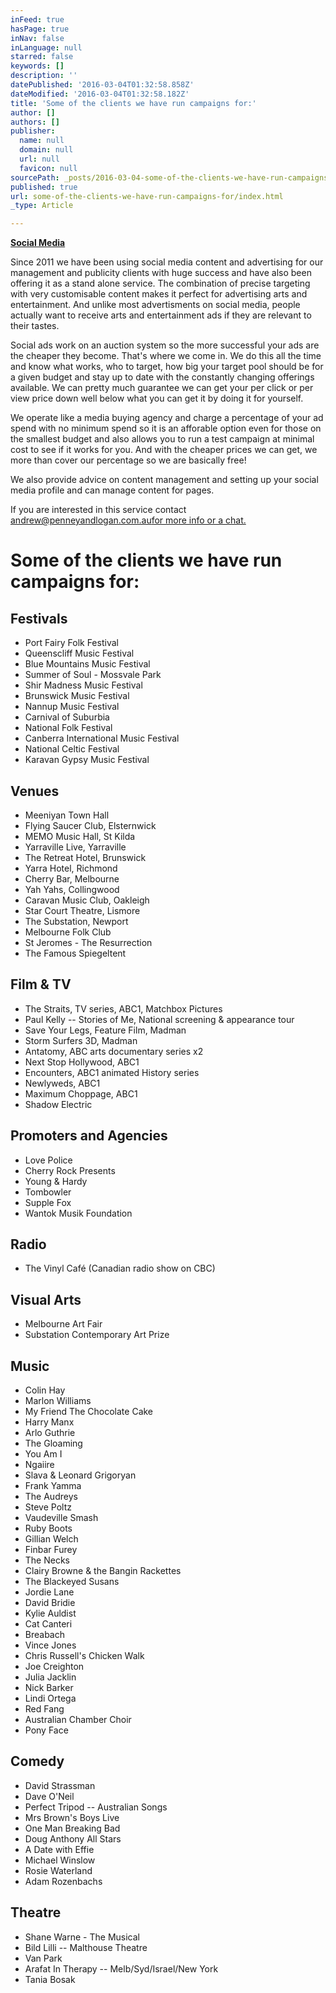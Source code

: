 ```yaml
---
inFeed: true
hasPage: true
inNav: false
inLanguage: null
starred: false
keywords: []
description: ''
datePublished: '2016-03-04T01:32:58.858Z'
dateModified: '2016-03-04T01:32:58.182Z'
title: 'Some of the clients we have run campaigns for:'
author: []
authors: []
publisher:
  name: null
  domain: null
  url: null
  favicon: null
sourcePath: _posts/2016-03-04-some-of-the-clients-we-have-run-campaigns-for.md
published: true
url: some-of-the-clients-we-have-run-campaigns-for/index.html
_type: Article

---
```

[**Social Media**][0]

​​​Since 2011 we have been using social media content and advertising for our management and publicity clients with huge success and have also been offering it as a stand alone service. The combination of precise targeting with very customisable content makes it perfect for advertising arts and entertainment. And unlike most advertisments on social media, people actually want to receive arts and entertainment ads if they are relevant to their tastes.

Social ads work on an auction system so the more successful your ads are the cheaper they become.​ That's where we come in. We do this all the time and know what works, who to target, how big your target pool should be for a given budget and stay up to date with the constantly changing offerings available. We can pretty much guarantee we can get your per click or per view price down well below what you can get it by doing it for yourself.

We operate like a media buying agency and charge a percentage of your ad spend with no minimum spend so it is an afforable option even for those on the smallest budget and also allows you to run a test campaign at minimal cost to see if it works for you. And with the cheaper prices we can get, we more than cover our percentage so we are basically free!

We also provide advice on content management and setting up your social media profile and can manage content for pages.

If you are interested in this service contact andrew@penneyandlogan.com.au​ [for more info or a chat.][0]

[][1]

# **Some of the clients we have run campaigns for:**

## Festivals

* Port Fairy Folk Festival
* Queenscliff Music Festival
* Blue Mountains Music Festival
* Summer of Soul - Mossvale Park
* Shir Madness Music Festival
* Brunswick Music Festival
* Nannup Music Festival
* Carnival of Suburbia
* National Folk Festival
* Canberra International Music Festival
* National Celtic Festival
* Karavan Gypsy Music Festival

## Venues

* Meeniyan Town Hall
* Flying Saucer Club, Elsternwick
* MEMO Music Hall, St Kilda
* Yarraville Live, Yarraville
* The Retreat Hotel, Brunswick
* Yarra Hotel, Richmond
* Cherry Bar, Melbourne
* Yah Yahs, Collingwood
* Caravan Music Club, Oakleigh​
* Star Court Theatre, Lismore
* The Substation, Newport
* Melbourne Folk Club
* St Jeromes - The Resurrection
* The Famous Spiegeltent

## Film & TV

* The Straits, TV series, ABC1, Matchbox Pictures
* Paul Kelly -- Stories of Me, National screening & appearance tour
* Save Your Legs, Feature Film, Madman
* Storm Surfers 3D, Madman
* Antatomy, ABC arts documentary series x2
* Next Stop Hollywood, ABC1
* Encounters, ABC1 animated History series
* Newlyweds, ABC1
* Maximum Choppage, ABC1
* Shadow Electric

## Promoters and Agencies

* Love Police
* Cherry Rock Presents
* Young & Hardy
* Tombowler
* Supple Fox
* Wantok Musik Foundation

## Radio

* The Vinyl Café (Canadian radio show on CBC)

## Visual Arts

* Melbourne Art Fair
* Substation Contemporary Art Prize

## Music

* Colin Hay
* Marlon Williams​
* My Friend The Chocolate Cake
* Harry Manx
* Arlo Guthrie
* The Gloaming
* You Am I
* Ngaiire
* Slava & Leonard Grigoryan
* Frank Yamma
* The Audreys
* Steve Poltz
* Vaudeville Smash
* Ruby Boots
* Gillian Welch
* Finbar Furey
* The Necks
* Clairy Browne & the Bangin Rackettes
* The Blackeyed Susans
* Jordie Lane
* David Bridie
* Kylie Auldist 
* Cat Canteri
* Breabach
* Vince Jones
* Chris Russell's Chicken Walk
* Joe Creighton
* Julia Jacklin
* Nick Barker
* Lindi Ortega
* Red Fang
* Australian Chamber Choir
* Pony Face

## Comedy

* David Strassman
* Dave O'Neil
* Perfect Tripod -- Australian Songs
* Mrs Brown's Boys Live
* One Man Breaking Bad
* Doug Anthony All Stars
* A Date with Effie
* Michael Winslow
* Rosie Waterland
* Adam Rozenbachs

## Theatre

* Shane Warne - The Musical
* Bild Lilli -- Malthouse Theatre
* Van Park
* Arafat In Therapy -- Melb/Syd/Israel/New York
* Tania Bosak

[0]: null
[1]: mailto:andrew@penneyandlogan.com.au